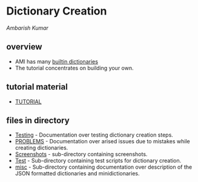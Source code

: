 # Dictionary Creation

*Ambarish Kumar*

## overview
* AMI has many [builtin dictionaries](builtindictionaries.md)
* The tutorial concentrates on building your own.

## tutorial material

* [TUTORIAL](https://github.com/petermr/tigr2ess/blob/master/dictionaries/TUTORIAL.md)

## files in directory

* [Testing](https://github.com/petermr/tigr2ess/blob/master/dictionaries/TESTS.md) - Documentation over testing dictionary creation steps.
* [PROBLEMS](https://github.com/petermr/tigr2ess/blob/master/dictionaries/PROBLEMS.md) - Documentation over arised issues due to mistakes while creating dictionaries.  
* [Screenshots](https://github.com/petermr/tigr2ess/blob/master/dictionaries/assets/) - sub-directory containing screenshots.
* [Test](https://github.com/petermr/tigr2ess/tree/master/dictionaries/test) - Sub-directory containing test scripts for dictionary creation.
* [misc](https://github.com/petermr/tigr2ess/tree/master/dictionaries/misc) - Sub-directory containing documentation over description of the JSON formatted dictionaries and minidictionaries.








